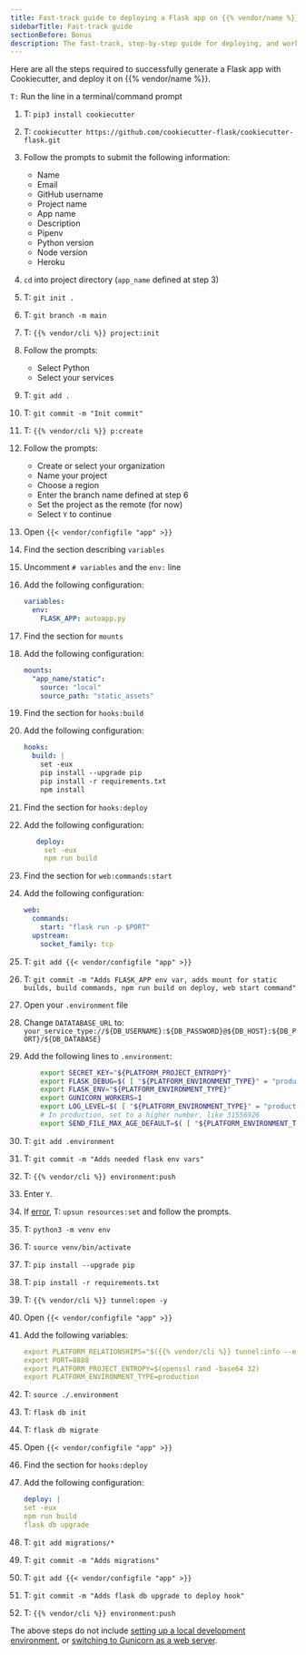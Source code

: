 ```yaml
---
title: Fast-track guide to deploying a Flask app on {{% vendor/name %}}
sidebarTitle: Fast-track guide
sectionBefore: Bonus
description: The fast-track, step-by-step guide for deploying, and working with Flask on {{% vendor/name %}}.
---
```


Here are all the steps required to successfully generate a Flask app with Cookiecutter,
and deploy it on {{% vendor/name %}}.

`T:` Run the line in a terminal/command prompt

1. T: `pip3 install cookiecutter`
1. T: `cookiecutter https://github.com/cookiecutter-flask/cookiecutter-flask.git`
1. Follow the prompts to submit the following information:
   - Name
   - Email
   - GitHub username
   - Project name
   - App name
   - Description
   - Pipenv
   - Python version
   - Node version
   - Heroku
1. `cd` into project directory (`app_name` defined at step 3)
1. T: `git init .`
1. T: `git branch -m main`
1. T: `{{% vendor/cli %}} project:init`
1. Follow the prompts:
   - Select Python
   - Select your services
1. T: `git add .`
1. T: `git commit -m "Init commit"`
1. T: `{{% vendor/cli %}} p:create`
1. Follow the prompts:
    - Create or select your organization
    - Name your project
    - Choose a region
    - Enter the branch name defined at step 6
    - Set the project as the remote (for now)
    - Select `Y` to continue
1. Open `{{< vendor/configfile "app" >}}`
1. Find the section describing `variables`
1. Uncomment `# variables` and the `env:` line
1. Add the following configuration:

    ```yaml {configFile="app"}
    variables:
      env:
        FLASK_APP: autoapp.py
    ```
1. Find the section for `mounts`
1. Add the following configuration:

    ```yaml {configFile="app"}
    mounts:
      "app_name/static":
        source: "local"
        source_path: "static_assets"
    ```
1. Find the section for `hooks:build`
1. Add the following configuration:

    ```yaml {configFile="app"}
    hooks:
      build: |
        set -eux
        pip install --upgrade pip
        pip install -r requirements.txt
        npm install  
    ```
1. Find the section for `hooks:deploy`
1. Add the following configuration:
    ```yaml {configFile="app"}
       deploy:
         set -eux
         npm run build 
    ```
1. Find the section for `web:commands:start`
1. Add the following configuration:
    ```yaml {configFile="app"}
    web:
      commands:
        start: "flask run -p $PORT"
      upstream:
        socket_family: tcp
    ```
1. T: `git add {{< vendor/configfile "app" >}}`
1. T: `git commit -m "Adds FLASK_APP env var, adds mount for static builds, build commands, npm run build on deploy, web start command"`
1. Open your `.environment` file
1. Change `DATATABASE_URL` to: `your_service_type://${DB_USERNAME}:${DB_PASSWORD}@${DB_HOST}:${DB_PORT}/${DB_DATABASE}`
1. Add the following lines to `.environment`:
    ```bash {location=".environment"}
        export SECRET_KEY="${PLATFORM_PROJECT_ENTROPY}"
        export FLASK_DEBUG=$( [ "${PLATFORM_ENVIRONMENT_TYPE}" = "production" ] && echo 0 || echo 1)
        export FLASK_ENV="${PLATFORM_ENVIRONMENT_TYPE}"
        export GUNICORN_WORKERS=1
        export LOG_LEVEL=$( [ "${PLATFORM_ENVIRONMENT_TYPE}" = "production" ] && echo "info" || echo "debug")
        # In production, set to a higher number, like 31556926
        export SEND_FILE_MAX_AGE_DEFAULT=$( [ "${PLATFORM_ENVIRONMENT_TYPE}" = "production" ] && echo 31556926 || echo 0)
    ```
1. T: `git add .environment`
1. T: `git commit -m "Adds needed flask env vars"`
1. T: `{{% vendor/cli %}} environment:push`
1. Enter `Y`.<br/>
1. If [error](/manage-resources.md#default-resources), T: `upsun resources:set` and follow the prompts.
1. T: `python3 -m venv env`
1. T: `source venv/bin/activate`
1. T: `pip install --upgrade pip`
1. T: `pip install -r requirements.txt`
1. T: `{{% vendor/cli %}} tunnel:open -y`
1. Open `{{< vendor/configfile "app" >}}`
1. Add the following variables:
    ```yaml {configFile="app"}
    export PLATFORM_RELATIONSHIPS="$({{% vendor/cli %}} tunnel:info --encode)"
    export PORT=8888
    export PLATFORM_PROJECT_ENTROPY=$(openssl rand -base64 32)
    export PLATFORM_ENVIRONMENT_TYPE=production
    ```
1. T: `source ./.environment`
1. T: `flask db init`
1. T: `flask db migrate`
1. Open `{{< vendor/configfile "app" >}}`
1. Find the section for `hooks:deploy`
1. Add the following configuration:
    ```yaml {configFile="app"}
    deploy: |
    set -eux
    npm run build
    flask db upgrade   
    ```
1. T: `git add migrations/*`
1. T: `git commit -m "Adds migrations"`
1. T: `git add {{< vendor/configfile "app" >}}`
1. T: `git commit -m "Adds flask db upgrade to deploy hook"`
1. T: `{{% vendor/cli %}} environment:push`

The above steps do not include [setting up a local development environment](/get-started/flask/local-development/_index.md),
or [switching to Gunicorn as a web server](/get-started/flask/web-servers.md).
